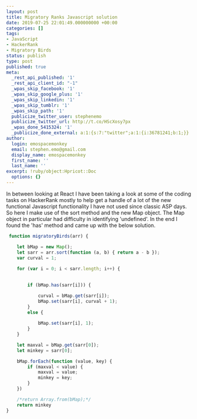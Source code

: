 ```yaml
---
layout: post
title: Migratory Ranks Javascript solution 
date: 2019-07-25 22:01:49.000000000 +00:00
categories: []
tags:
- JavaScript
- HackerRank
- Migratory Birds
status: publish
type: post
published: true
meta:
  _rest_api_published: '1'
  _rest_api_client_id: "-1"
  _wpas_skip_facebook: '1'
  _wpas_skip_google_plus: '1'
  _wpas_skip_linkedin: '1'
  _wpas_skip_tumblr: '1'
  _wpas_skip_path: '1'
  publicize_twitter_user: stephenemo
  publicize_twitter_url: http://t.co/HScXosy7px
  _wpas_done_5415324: '1'
  _publicize_done_external: a:1:{s:7:"twitter";a:1:{i:36781241;b:1;}}
author:
  login: emospacemonkey
  email: stephen.emo@gmail.com
  display_name: emospacemonkey
  first_name: ''
  last_name: ''
excerpt: !ruby/object:Hpricot::Doc
  options: {}
---
```


In between looking at React I have been taking a look at some of the coding tasks on HackerRank mostly to help get a handle of a lot of the new functional Javascript functionality I have not used since classic ASP days. So here I make use of the sort method and the new Map object. The Map object in particular had difficulty in identifying 'undefined'. In the end I found the 'has' method and came up with the below solution.

~~~ javascript
 function migratoryBirds(arr) {

    let bMap = new Map();
    let sarr = arr.sort(function (a, b) { return a - b });
    var curval = 1;
    
    for (var i = 0; i < sarr.length; i++) {
      

        if (bMap.has(sarr[i])) {

            curval = bMap.get(sarr[i]);
            bMap.set(sarr[i], curval + 1);
        }
        else {
            
            bMap.set(sarr[i], 1);
        }
    }

    let maxval = bMap.get(sarr[0]);
    let minkey = sarr[0];

    bMap.forEach(function (value, key) {
        if (maxval < value) {
            maxval = value;
            minkey = key;
        }
    })

    /*return Array.from(bMap);*/
    return minkey
}

~~~


